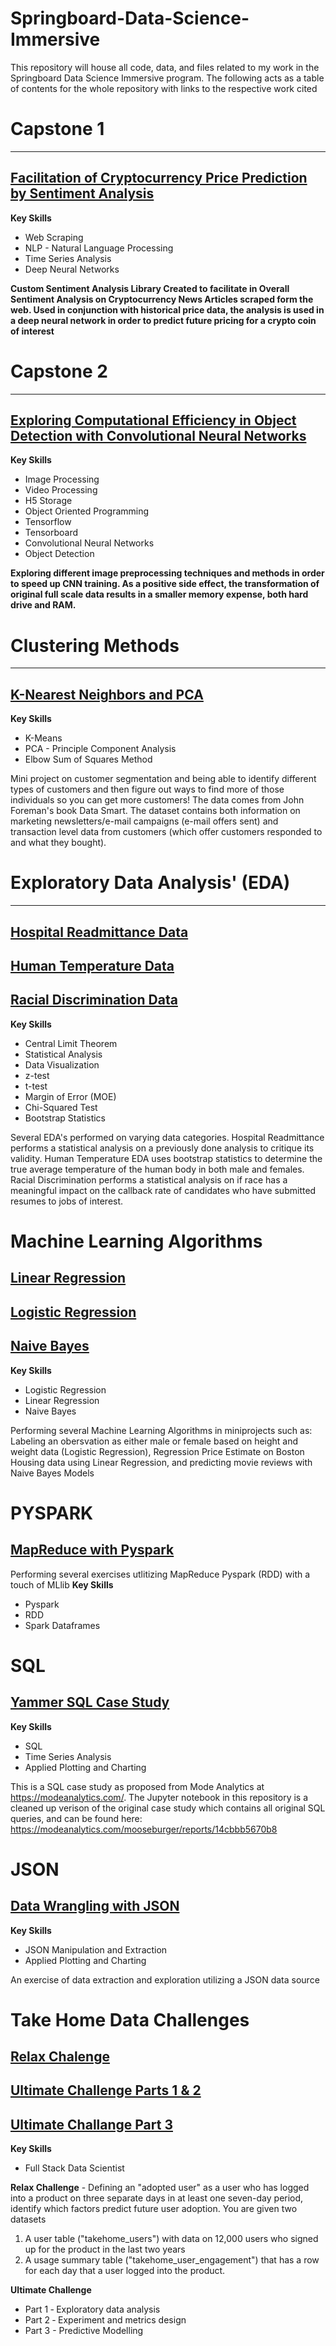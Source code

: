# Springboard-Data-Science-Immersive
This repository will house all code, data, and files related to my work in the Springboard Data Science Immersive program. The following acts as a table of contents for the whole repository with links to the respective work cited

# Capstone 1
----------------------
## [Facilitation of Cryptocurrency Price Prediction by Sentiment Analysis](https://github.com/Mooseburger1/Springboard-Data-Science-Immersive/tree/master/Capstone%201%20Project)
**Key Skills**
* Web Scraping
* NLP - Natural Language Processing
* Time Series Analysis
* Deep Neural Networks

**Custom Sentiment Analysis Library Created to facilitate in Overall Sentiment Analysis on Cryptocurrency News Articles scraped form the web. Used in conjunction with historical price data, the analysis is used in a deep neural network in order to predict future pricing for a crypto coin of interest**

# Capstone 2
-----------------------
## [Exploring Computational Efficiency in Object Detection with Convolutional Neural Networks](https://github.com/Mooseburger1/Springboard-Data-Science-Immersive/tree/master/Capstone%202%20Project)
**Key Skills**
* Image Processing
* Video Processing
* H5 Storage
* Object Oriented Programming
* Tensorflow
* Tensorboard
* Convolutional Neural Networks
* Object Detection

**Exploring different image preprocessing techniques and methods in order to speed up CNN training. As a positive side effect, the transformation of original full scale data results in a smaller memory expense, both hard drive and RAM.**

# Clustering Methods
------------------------
## [K-Nearest Neighbors and PCA](https://github.com/Mooseburger1/Springboard-Data-Science-Immersive/tree/master/CLUSTERING)
**Key Skills**
* K-Means
* PCA - Principle Component Analysis
* Elbow Sum of Squares Method

Mini project on customer segmentation and being able to identify different types of customers and then figure out ways to find more of those individuals so you can get more customers! The data comes from John Foreman's book Data Smart. The dataset contains both information on marketing newsletters/e-mail campaigns (e-mail offers sent) and transaction level data from customers (which offer customers responded to and what they bought).

# Exploratory Data Analysis' (EDA)
--------------------------------
## [Hospital Readmittance Data](https://github.com/Mooseburger1/Springboard-Data-Science-Immersive/tree/master/EDA_hospital_readmit)
## [Human Temperature Data](https://github.com/Mooseburger1/Springboard-Data-Science-Immersive/tree/master/EDA_human_temperature)
## [Racial Discrimination Data](https://github.com/Mooseburger1/Springboard-Data-Science-Immersive/tree/master/EDA_racial_discrimination)
**Key Skills**
* Central Limit Theorem
* Statistical Analysis
* Data Visualization
* z-test
* t-test
* Margin of Error (MOE)
* Chi-Squared Test
* Bootstrap Statistics

Several EDA's performed on varying data categories. Hospital Readmittance performs a statistical analysis on a previously done analysis to critique its validity. Human Temperature EDA uses bootstrap statistics to determine the true average temperature of the human body in both male and females. Racial Discrimination performs a statistical analysis on if race has a meaningful impact on the callback rate of candidates who have submitted resumes to jobs of interest.

# Machine Learning Algorithms
## [Linear Regression](https://github.com/Mooseburger1/Springboard-Data-Science-Immersive/tree/master/linear_regression)
## [Logistic Regression](https://github.com/Mooseburger1/Springboard-Data-Science-Immersive/tree/master/logistic_regression)
## [Naive Bayes](https://github.com/Mooseburger1/Springboard-Data-Science-Immersive/tree/master/naive_bayes)
**Key Skills**
* Logistic Regression
* Linear Regression
* Naive Bayes

Performing several Machine Learning Algorithms in miniprojects such as: Labeling an obersvation as either male or female based on height and weight data (Logistic Regression), Regression Price Estimate on Boston Housing data using Linear Regression, and predicting movie reviews with Naive Bayes Models

# PYSPARK
## [MapReduce with Pyspark](https://github.com/Mooseburger1/Springboard-Data-Science-Immersive/blob/master/spark/pyspark_exercise.ipynb)

Performing several exercises utlitizing MapReduce Pyspark (RDD) with a touch of MLlib
**Key Skills**
* Pyspark
* RDD
* Spark Dataframes

# SQL
## [Yammer SQL Case Study](https://github.com/Mooseburger1/Springboard-Data-Science-Immersive/blob/master/SQL/Yammer%20Case%20Study/Yammer%20Case%20Study.ipynb)
**Key Skills**
* SQL 
* Time Series Analysis
* Applied Plotting and Charting

This is a SQL case study as proposed from Mode Analytics at https://modeanalytics.com/. The Jupyter notebook in this repository is a cleaned up verison of the original case study which contains all original SQL queries, and can be found here: https://modeanalytics.com/mooseburger/reports/14cbbb5670b8

# JSON
## [Data Wrangling with JSON](https://github.com/Mooseburger1/Springboard-Data-Science-Immersive/tree/master/data_wrangling_json)

**Key Skills**
* JSON Manipulation and Extraction
* Applied Plotting and Charting

An exercise of data extraction and exploration utilizing a JSON data source

# Take Home Data Challenges
## [Relax Chalenge](https://github.com/Mooseburger1/Springboard-Data-Science-Immersive/blob/master/relax_challenge/Relax%20Challenge.ipynb)
## [Ultimate Challenge Parts 1 & 2](https://github.com/Mooseburger1/Springboard-Data-Science-Immersive/blob/master/ultimate_challenge/Part%201%20%26%202%20-%20Logins%20EDA%20%7C%20Statistical%20Testing.ipynb)
## [Ultimate Challange Part 3](https://github.com/Mooseburger1/Springboard-Data-Science-Immersive/blob/master/ultimate_challenge/Part%203%20-%20Ultimate%20Users%20Data.ipynb)

**Key Skills**
* Full Stack Data Scientist

**Relax Challenge** - Defining an "adopted user" as a user who has logged into a product on three separate days in at least one seven-day period, identify which factors predict future user adoption. You are given two datasets
1. A user table ("takehome_users") with data on 12,000 users who signed up for the product in the last two years
2. A usage summary table ("takehome_user_engagement") that has a row for each day that a user logged into the product.

**Ultimate Challenge** 
* Part   1  ‐ Exploratory data analysis 
* Part 2  ‐ Experiment   and   metrics   design 
* Part 3 - Predictive Modelling

